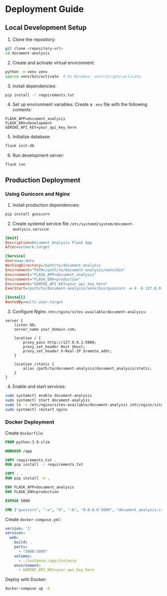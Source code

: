 # Deployment Guide

## Local Development Setup

1. Clone the repository:
```bash
git clone <repository-url>
cd document-analysis
```

2. Create and activate virtual environment:
```bash
python -m venv venv
source venv/bin/activate  # On Windows: venv\Scripts\activate
```

3. Install dependencies:
```bash
pip install -r requirements.txt
```

4. Set up environment variables:
Create a `.env` file with the following contents:
```
FLASK_APP=document_analysis
FLASK_ENV=development
GEMINI_API_KEY=your_api_key_here
```

5. Initialize database:
```bash
flask init-db
```

6. Run development server:
```bash
flask run
```

## Production Deployment

### Using Gunicorn and Nginx

1. Install production dependencies:
```bash
pip install gunicorn
```

2. Create systemd service file `/etc/systemd/system/document-analysis.service`:
```ini
[Unit]
Description=Document Analysis Flask App
After=network.target

[Service]
User=www-data
WorkingDirectory=/path/to/document-analysis
Environment="PATH=/path/to/document-analysis/venv/bin"
Environment="FLASK_APP=document_analysis"
Environment="FLASK_ENV=production"
Environment="GEMINI_API_KEY=your_api_key_here"
ExecStart=/path/to/document-analysis/venv/bin/gunicorn -w 4 -b 127.0.0.1:5000 'document_analysis:create_app()'

[Install]
WantedBy=multi-user.target
```

3. Configure Nginx `/etc/nginx/sites-available/document-analysis`:
```nginx
server {
    listen 80;
    server_name your_domain.com;

    location / {
        proxy_pass http://127.0.0.1:5000;
        proxy_set_header Host $host;
        proxy_set_header X-Real-IP $remote_addr;
    }

    location /static {
        alias /path/to/document-analysis/document_analysis/static;
    }
}
```

4. Enable and start services:
  
```bash
sudo systemctl enable document-analysis
sudo systemctl start document-analysis
sudo ln -s /etc/nginx/sites-available/document-analysis /etc/nginx/sites-enabled/
sudo systemctl restart nginx
```

### Docker Deployment

Create `Dockerfile`:
```dockerfile
FROM python:3.9-slim

WORKDIR /app

COPY requirements.txt .
RUN pip install -r requirements.txt

COPY . .
RUN pip install -e .

ENV FLASK_APP=document_analysis
ENV FLASK_ENV=production

EXPOSE 5000

CMD ["gunicorn", "-w", "4", "-b", "0.0.0.0:5000", "document_analysis:create_app()"]
```

Create `docker-compose.yml`:
```yaml
version: '3'
services:
  web:
    build: .
    ports:
      - "5000:5000"
    volumes:
      - ./instance:/app/instance
    environment:
      - GEMINI_API_KEY=your_api_key_here
```

Deploy with Docker:
```bash
docker-compose up -d
```